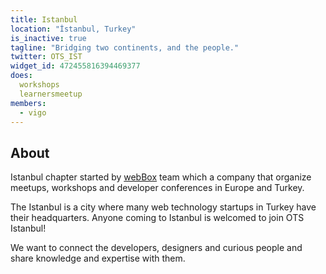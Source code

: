 ```yaml
---
title: Istanbul
location: "İstanbul, Turkey"
is_inactive: true
tagline: "Bridging two continents, and the people."
twitter: OTS_IST
widget_id: 472455816394469377
does:
  workshops
  learnersmeetup
members:
  - vigo
---
```


## About

Istanbul chapter started by [webBox][1] team which a company that organize meetups,
workshops and developer conferences in Europe and Turkey.

The Istanbul is a city where many web technology startups in Turkey have their
headquarters. Anyone coming to Istanbul is welcomed to join OTS Istanbul!

We want to connect the developers, designers and curious people and share knowledge
and expertise with them.

[1]: http://webbox.io
